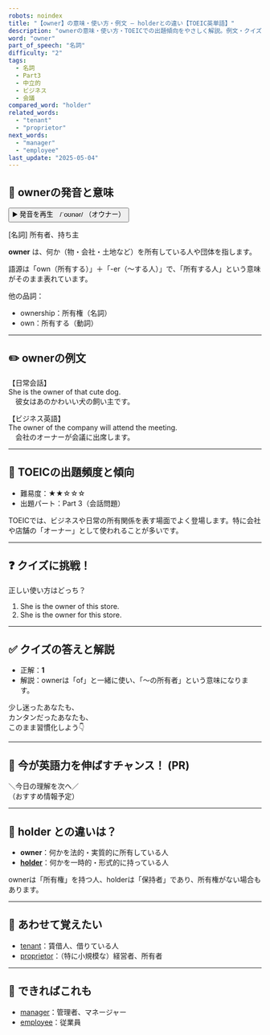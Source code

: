 ```yaml
---
robots: noindex
title: "【owner】の意味・使い方・例文 ― holderとの違い【TOEIC英単語】"
description: "ownerの意味・使い方・TOEICでの出題傾向をやさしく解説。例文・クイズ付きでholderとの違いもわかりやすく学べます。"
word: "owner"
part_of_speech: "名詞"
difficulty: "2"
tags:
  - 名詞
  - Part3
  - 中立的
  - ビジネス
  - 会議
compared_word: "holder"
related_words:
  - "tenant"
  - "proprietor"
next_words:
  - "manager"
  - "employee"
last_update: "2025-05-04"
---
```


## 🔰 ownerの発音と意味

<button class="play-audio" onclick="playTTS('owner')">
  <span class="play-audio-main">
    ▶️ 発音を再生　/ˈoʊnər/
  </span>
  <span class="play-audio-sub">
    （オウナー）
  </span>
</button>

[名詞] 所有者、持ち主

**owner** は、何か（物・会社・土地など）を所有している人や団体を指します。

語源は「own（所有する）」＋「-er（～する人）」で、「所有する人」という意味がそのまま表れています。

他の品詞：  
- ownership：所有権（名詞）
- own：所有する（動詞）

---

## ✏️ ownerの例文

【日常会話】  
She is the owner of that cute dog.  
　彼女はあのかわいい犬の飼い主です。

【ビジネス英語】  
The owner of the company will attend the meeting.  
　会社のオーナーが会議に出席します。

---

## 🎯 TOEICの出題頻度と傾向

- 難易度：★★☆☆☆
- 出題パート：Part 3（会話問題）

TOEICでは、ビジネスや日常の所有関係を表す場面でよく登場します。特に会社や店舗の「オーナー」として使われることが多いです。

---

## ❓ クイズに挑戦！

正しい使い方はどっち？

1. She is the owner of this store.  
2. She is the owner for this store.

---

## ✅ クイズの答えと解説

- 正解：**1**
- 解説：ownerは「of」と一緒に使い、「～の所有者」という意味になります。

少し迷ったあなたも、  
カンタンだったあなたも、  
このまま習慣化しよう👇️

---

## 🚀 今が英語力を伸ばすチャンス！ (PR)

<div class="info-center">
＼今日の理解を次へ／<br>  
（おすすめ情報予定）
</div>

---

## 🤔  holder との違いは？

- **owner**：何かを法的・実質的に所有している人
- **[holder](/word/holder)**：何かを一時的・形式的に持っている人

ownerは「所有権」を持つ人、holderは「保持者」であり、所有権がない場合もあります。

---

## 🧩 あわせて覚えたい

- [tenant](/word/tenant)：賃借人、借りている人
- [proprietor](/word/proprietor)：（特に小規模な）経営者、所有者

---

## 📖 できればこれも

- [manager](/word/manager)：管理者、マネージャー
- [employee](/word/employee)：従業員

<!-- cvid: aid29_bid45 -->
